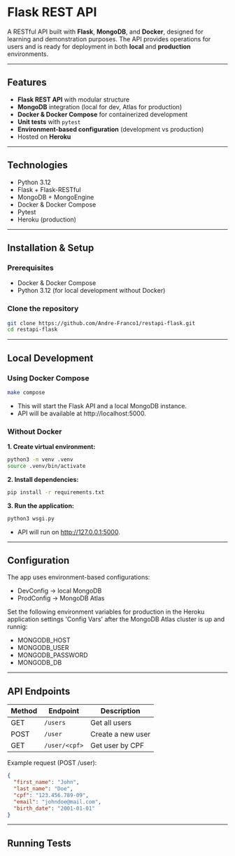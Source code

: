 # Flask REST API

A RESTful API built with **Flask**, **MongoDB**, and **Docker**, designed for learning and demonstration purposes.
The API provides operations for users and is ready for deployment in both **local** and **production** environments.

---

## Features

- **Flask REST API** with modular structure  
- **MongoDB** integration (local for dev, Atlas for production)  
- **Docker & Docker Compose** for containerized development  
- **Unit tests** with `pytest`  
- **Environment-based configuration** (development vs production)  
- Hosted on **Heroku**  

---

## Technologies

- Python 3.12  
- Flask + Flask-RESTful  
- MongoDB + MongoEngine  
- Docker & Docker Compose  
- Pytest  
- Heroku (production)  

---

## Installation & Setup

### Prerequisites

- Docker & Docker Compose  
- Python 3.12 (for local development without Docker)  

### Clone the repository

```bash
git clone https://github.com/Andre-Franco1/restapi-flask.git
cd restapi-flask
```

---

## Local Development

### Using Docker Compose
```bash
make compose
```
- This will start the Flask API and a local MongoDB instance.
- API will be available at http://localhost:5000.

### Without Docker

**1. Create virtual environment:**
```bash
python3 -m venv .venv
source .venv/bin/activate
```

**2. Install dependencies:**
```bash
pip install -r requirements.txt
```

**3. Run the application:**
```bash
python3 wsgi.py
```
- API will run on http://127.0.0.1:5000.

---
 
## Configuration

The app uses environment-based configurations:
- DevConfig → local MongoDB
- ProdConfig → MongoDB Atlas
  
Set the following environment variables for production in the Heroku application settings 'Config Vars' after the MongoDB Atlas cluster is up and runnig:
- MONGODB_HOST
- MONGODB_USER
- MONGODB_PASSWORD
- MONGODB_DB

---

## API Endpoints ##

| Method | Endpoint      | Description       |
| ------ | ------------- | ----------------- |
| GET    | `/users`      | Get all users     |
| POST   | `/user`       | Create a new user |
| GET    | `/user/<cpf>` | Get user by CPF   |

Example request (POST /user):
```json
{
  "first_name": "John",
  "last_name": "Doe",
  "cpf": "123.456.789-09",
  "email": "johndoe@mail.com",
  "birth_date": "2001-01-01"
}

```

---

## Running Tests ##
